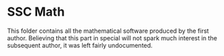 SSC Math
========

This folder contains all the mathematical software produced by the first
author. Believing that this part in special will not spark much interest
in the subsequent author, it was left fairly undocumented.
